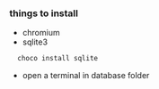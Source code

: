  ### things to install
- chromium
- sqlite3
```bash
  choco install sqlite
  ```
- open a terminal in database folder



